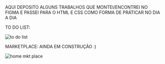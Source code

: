 AQUI DEPOSITO ALGUNS TRABALHOS QUE MONTEI/ENCONTREI NO FIGMA E PASSEI PARA O HTML E CSS COMO FORMA DE PRÁTICAR NO DIA A DIA

TO DO LIST:

<img src="https://blogger.googleusercontent.com/img/a/AVvXsEj2aHSgHHfV4ZbGjMTqdcR5BCjpbTwxi_CjBy8k0pqL2b_DrqaJWfUARzFaS_7DLAvqKve8eeOfSYRsJ-V9YZ8CvOPjEBpwfeDJFBlqtM9UOiVCOLWyXWK7a58hCOKvVA7Bb2RPIBNbkBIJ3uP5iazKtJ7K6T4TFpScsmdz6t_X-ukMMcrlyUmJTBQ-N_dw=w1414-h596" alt="to do list">

MARKETPLACE: AINDA EM CONSTRUÇÃO :)

<img src="https://blogger.googleusercontent.com/img/a/AVvXsEiEymUbTsBVIuG7dPWZI3yL8MI5G0YE0EbFlQc3hQfWUf0RhX1LjdG0DzleiPLHDfI9skMCjJ6FqemuVWhpONhRxjzoSYz2dQUKhgddSLbq6NsoHBg8Y7Fxm0fpwbrrCE6DCCJAEkfcnxkOED4k15_mIQJA3SF-TVGwiMVN99j1cTGa5LB5A_9ERqlWALVh=w1565-h777" alt="home mkt place">


